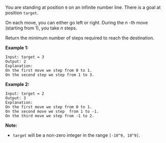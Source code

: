 You are standing at position `0` on an infinite number line. There is a goal
at position `target`.

On each move, you can either go left or right. During the _n_ -th move
(starting from 1), you take _n_ steps.

Return the minimum number of steps required to reach the destination.

**Example 1:**  

    
    
    Input: target = 3
    Output: 2
    Explanation:
    On the first move we step from 0 to 1.
    On the second step we step from 1 to 3.
    

**Example 2:**  

    
    
    Input: target = 2
    Output: 3
    Explanation:
    On the first move we step from 0 to 1.
    On the second move we step  from 1 to -1.
    On the third move we step from -1 to 2.
    

**Note:**  

* `target` will be a non-zero integer in the range `[-10^9, 10^9]`.

